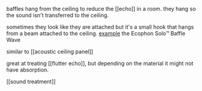 baffles hang from the ceiling to reduce the [[echo]] in a room.
they hang so the sound isn't transferred to the ceiling.

sometimes they look like they are attached but it's a small hook that hangs from a beam attached to the ceiling. [example](https://www.ecophon.com/uk/ecophon/free-hanging-units-and-baffles/solo/solo-baffle-wave/) the Ecophon Solo™ Baffle Wave

similar to [[acoustic ceiling panel]]

great at treating [[flutter echo]], but depending on the material it might not have absorption.

[[sound treatment]]